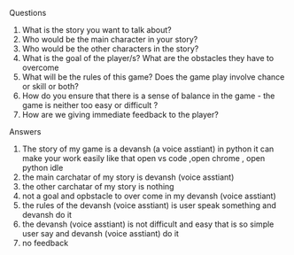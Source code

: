 <!-- 1. I want to create an app that anyone can come in and login and go into scoring. Somebody can form a group for their coaching separately. The name of the coaching management will be. -->

Questions

1. What is the story you want to talk about?
2. Who would be the main character in your story?
3. Who would be the other characters in the story?
4. What is the goal of the player/s? What are the obstacles they have to overcome
5. What will be the rules of this game? Does the game play involve chance or skill or both?
6. How do you ensure that there is a sense of balance in the game - the game is neither too easy or difficult ?
7. How are we giving immediate feedback to the player?


Answers

1. The story of my game is a devansh (a voice asstiant) in python it can make your work easily like that open vs code ,open chrome , open python idle 
2. the main carchatar of my story is devansh (voice asstiant)
3. the other carchatar of my story is nothing
4. not a goal and opbstacle to over come in my devansh (voice asstiant)
5. the rules of  the devansh (voice asstiant) is user speak something and devansh do it
6. the devansh (voice asstiant) is not difficult and easy that is so simple user say and devansh (voice asstiant) do it
7. no feedback